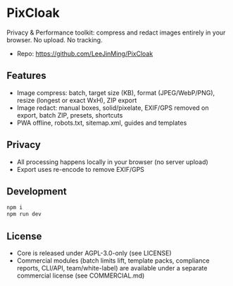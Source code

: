 # PixCloak

Privacy & Performance toolkit: compress and redact images entirely in your browser. No upload. No tracking.

- Repo: https://github.com/LeeJinMing/PixCloak

## Features

- Image compress: batch, target size (KB), format (JPEG/WebP/PNG), resize (longest or exact WxH), ZIP export
- Image redact: manual boxes, solid/pixelate, EXIF/GPS removed on export, batch ZIP, presets, shortcuts
- PWA offline, robots.txt, sitemap.xml, guides and templates

## Privacy

- All processing happens locally in your browser (no server upload)
- Export uses re-encode to remove EXIF/GPS

## Development

```bash
npm i
npm run dev
```

## License

- Core is released under AGPL-3.0-only (see LICENSE)
- Commercial modules (batch limits lift, template packs, compliance reports, CLI/API, team/white-label) are available under a separate commercial license (see COMMERCIAL.md)
